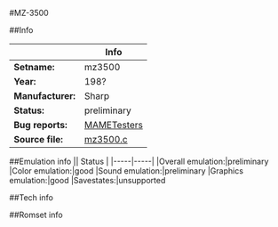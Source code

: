 #MZ-3500

##Info

||Info|
|-----|-----|
|**Setname:**|mz3500
|**Year:**|198?
|**Manufacturer:**|Sharp
|**Status:**|preliminary
|**Bug reports:**|[MAMETesters](http://mametesters.org/view_all_set.php?type=1&temporary=y&search=mz3500.c)
|**Source file:**|[mz3500.c](https://github.com/mamedev/mame/blob/master/src/mess/drivers/mz3500.c)

##Emulation info
|| Status |
|-----|-----|
|Overall emulation:|preliminary
|Color emulation:|good
|Sound emulation:|preliminary
|Graphics emulation:|good
|Savestates:|unsupported

##Tech info

##Romset info

<!--- START OF EDITED COMMENT DO NOT TOUCH TEXT ABOVE-->
